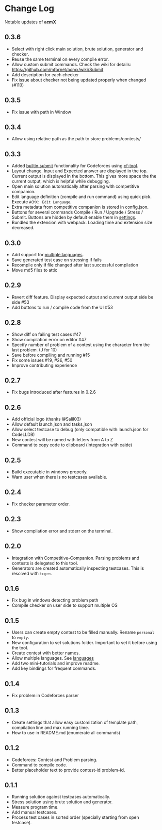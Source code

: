 # Change Log

Notable updates of **acmX**

## 0.3.6

- Select with right click main solution, brute solution, generator and checker.
- Reuse the same terminal on every compile error.
- Allow custom submit commands. Check the wiki for details: https://github.com/mfornet/acmx/wiki/Submit
- Add description for each checker
- Fix issue about checker not being updated properly when changed (#110)

## 0.3.5

-   Fix issue with path in Window

## 0.3.4

-   Allow using relative path as the path to store problems/contests/

## 0.3.3

-   Added [builtin submit](https://github.com/mfornet/acmx/wiki/Submit) functionality for Codeforces using [cf-tool](https://github.com/xalanq/cf-tool).
-   Layout change. Input and Expected answer are displayed in the top. Current output is displayed in the bottom. This gives more space the the current output, which is helpful while debugging.
-   Open main solution automatically after parsing with competitive companion.
-   Edit language definition (compile and run command) using quick pick. Execute `ACMX: Edit Language`.
-   Extra metadata from competitive companion is stored in config.json.
-   Buttons for several commands Compile / Run / Upgrade / Stress / Submit. Buttons are hidden by default enable them in [settings](https://github.com/mfornet/acmx/wiki/Settings-And-Commands).
-   Bundled the extension with webpack. Loading time and extension size decreased.

## 0.3.0

-   Add support for [multiple languages](https://github.com/mfornet/acmx/wiki#custom-compile-and-run-command).
-   Save generated test case on stressing if fails
-   Recompile only if file changed after last successful compilation
-   Move md5 files to attic

## 0.2.9

-   Revert diff feature. Display expected output and current output side be side #53
-   Add buttons to run / compile code from the UI #53

## 0.2.8

-   Show diff on failing test cases #47
-   Show compilation error on editor #47
-   Specify number of problem of a contest using the character from the last problem. (J for 10)
-   Save before compiling and running #15
-   Fix some issues #19, #26, #50
-   Improve contributing experience

## 0.2.7

-   Fix bugs introduced after features in 0.2.6

## 0.2.6

-   Add official logo (thanks @Salil03)
-   Allow default launch.json and tasks.json
-   Allow select testcase to debug (only compatible with launch.json for CodeLLDB)
-   New contest will be named with letters from A to Z
-   Command to copy code to clipboard (integration with caide)

## 0.2.5

-   Build executable in windows properly.
-   Warn user when there is no testcases available.

## 0.2.4

-   Fix checker parameter order.

## 0.2.3

-   Show compilation error and stderr on the terminal.

## 0.2.0

-   Integration with Competitive-Companion. Parsing problems and contests is delegated to this tool.
-   Generators are created automatically inspecting testcases. This is resolved with `tcgen`.

## 0.1.6

-   Fix bug in windows detecting problem path
-   Compile checker on user side to support multiple OS

## 0.1.5

-   Users can create empty contest to be filled manually. Rename `personal` to `empty`.
-   New configuration to set solutions folder. Important to set it before using the tool.
-   Create contest with better names.
-   Allow multiple languages. See [languages](doc/languages.md)
-   Add two mini-tutorials and improve readme.
-   Add key bindings for frequent commands.

## 0.1.4

-   Fix problem in Codeforces parser

## 0.1.3

-   Create settings that allow easy customization of template path, compilation line and max running time.
-   How to use in README.md (enumerate all commands)

## 0.1.2

-   Codeforces: Contest and Problem parsing.
-   Command to compile code.
-   Better placeholder text to provide contest-id problem-id.

## 0.1.1

-   Running solution against testcases automatically.
-   Stress solution using brute solution and generator.
-   Measure program time.
-   Add manual testcases.
-   Process test cases in sorted order (specially starting from open testcase).
